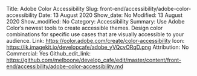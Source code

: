 Title: Adobe Color Accessibility
Slug: front-end/accessibility/adobe-color-accessibility
Date: 13 August 2020
Show_date: No
Modified: 13 August 2020
Show_modified: No
Category: Accessibility
Summary: Use Adobe Color’s newest tools to create accessible themes. Design color combinations for specific use cases that are visually accessible to your audience.
Link: https://color.adobe.com/create/color-accessibility
Icon: https://ik.imagekit.io/developcafe/adobe_yVQcvORqD.png
Attribution: No
Commercial: Yes
Github_edit_link: https://github.com/melboone/develop_cafe/edit/master/content/front-end/accessibility/adobe-color-accessibility.md